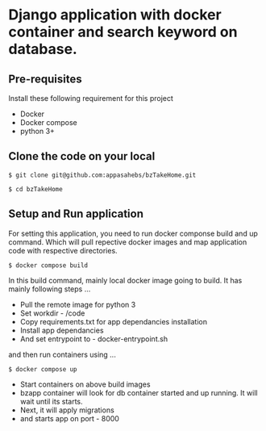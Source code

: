 Django application with docker container and search keyword on database.
======================

Pre-requisites
----------------------
Install these following requirement for this project
- Docker
- Docker compose
- python 3+

## Clone the code on your local

```$ git clone git@github.com:appasahebs/bzTakeHome.git ```

```$ cd bzTakeHome ```

## Setup and Run application
For setting this application, you need to run docker componse build and up command. Which will pull repective docker images and map application code with respective directories.

```$ docker compose build ```

In this build command, mainly local docker image going to build. It has mainly following steps ... 
- Pull the remote image for python 3
- Set workdir - /code
- Copy requirements.txt for app dependancies installation 
- Install app dependancies
- And set entrypoint to - docker-entrypoint.sh

and then run containers using ...

```$ docker compose up ```

- Start containers on above build images
- bzapp container will look for db container started and up running. It will wait until its starts.
- Next, it will apply migrations
- and starts app on port - 8000

